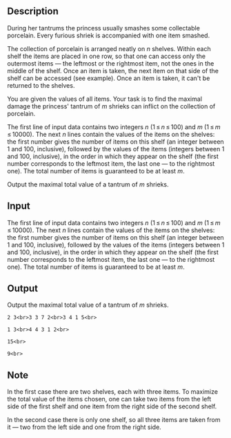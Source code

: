 ## Description

<div><p>During her tantrums the princess usually smashes some collectable porcelain. Every furious shriek is accompanied with one item smashed.</p><p>The collection of porcelain is arranged neatly on <span class="tex-span"><i>n</i></span> shelves. Within each shelf the items are placed in one row, so that one can access only the outermost items — the leftmost or the rightmost item, not the ones in the middle of the shelf. Once an item is taken, the next item on that side of the shelf can be accessed (see example). Once an item is taken, it can't be returned to the shelves.</p><p>You are given the values of all items. Your task is to find the maximal damage the princess' tantrum of <span class="tex-span"><i>m</i></span> shrieks can inflict on the collection of porcelain.</p></div><div class="input-specification"><p>The first line of input data contains two integers <span class="tex-span"><i>n</i></span> (<span class="tex-span">1 ≤ <i>n</i> ≤ 100</span>) and <span class="tex-span"><i>m</i></span> (<span class="tex-span">1 ≤ <i>m</i> ≤ 10000</span>). The next <span class="tex-span"><i>n</i></span> lines contain the values of the items on the shelves: the first number gives the number of items on this shelf (an integer between <span class="tex-span">1</span> and <span class="tex-span">100</span>, inclusive), followed by the values of the items (integers between <span class="tex-span">1</span> and <span class="tex-span">100</span>, inclusive), in the order in which they appear on the shelf (the first number corresponds to the leftmost item, the last one — to the rightmost one). The total number of items is guaranteed to be at least <span class="tex-span"><i>m</i></span>.</p></div><div class="output-specification"><p>Output the maximal total value of a tantrum of <span class="tex-span"><i>m</i></span> shrieks.</p></div>

## Input

<p>The first line of input data contains two integers <span class="tex-span"><i>n</i></span> (<span class="tex-span">1 ≤ <i>n</i> ≤ 100</span>) and <span class="tex-span"><i>m</i></span> (<span class="tex-span">1 ≤ <i>m</i> ≤ 10000</span>). The next <span class="tex-span"><i>n</i></span> lines contain the values of the items on the shelves: the first number gives the number of items on this shelf (an integer between <span class="tex-span">1</span> and <span class="tex-span">100</span>, inclusive), followed by the values of the items (integers between <span class="tex-span">1</span> and <span class="tex-span">100</span>, inclusive), in the order in which they appear on the shelf (the first number corresponds to the leftmost item, the last one — to the rightmost one). The total number of items is guaranteed to be at least <span class="tex-span"><i>m</i></span>.</p>

## Output

<p>Output the maximal total value of a tantrum of <span class="tex-span"><i>m</i></span> shrieks.</p>





```input1
2 3<br>3 3 7 2<br>3 4 1 5<br>
```




```input2
1 3<br>4 4 3 1 2<br>
```




```output1
15<br>
```




```output2
9<br>
```



## Note

<p>In the first case there are two shelves, each with three items. To maximize the total value of the items chosen, one can take two items from the left side of the first shelf and one item from the right side of the second shelf.</p><p>In the second case there is only one shelf, so all three items are taken from it — two from the left side and one from the right side.</p>
